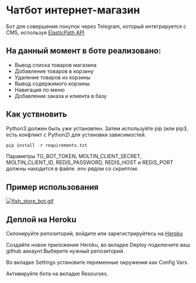 # Чатбот интернет-магазин

Бот для совершения покупок через Telegram, который интегрируется с CMS, используя [ElasticPath API](https://documentation.elasticpath.com/commerce-cloud/docs/api/index.html)

## На данный момент в боте реализовано:

* Вывод списка товаров магазина
* Добавление товаров в корзину
* Удаление товаров из корзины
* Вывод содержимого корзины
* Навигация по меню
* Добавление заказа и клиента в базу

## Как уствновить

Python3 должен быть уже установлен. Затем используйте pip (или pip3, есть конфликт с Python2) для установки зависимостей.
```python 
pip install -r requirements.txt
```
Параметры TG_BOT_TOKEN, MOLTIN_CLIENT_SECRET, MOLTIN_CLIENT_ID, REDIS_PASSWORD, REDIS_HOST и REDIS_PORT должны находится в файле .env рядом со скриптом. 

## Пример использования

[![fish_store_bot.gif](https://s2.gifyu.com/images/fish_store_bot.gif)](https://gifyu.com/image/UJKe)

## Деплой на Heroku

Склонируйте репозиторий, войдите или зарегистрируйтесь на [Heroku](https://dashboard.heroku.com)

Создайте новое приложение Heroku, во вкладке Deploy подключите ваш github аккаунт.Выберите нужный репозиторий.

Во вкладке Settings установите переменные окружения как Config Vars.

Активируйте бота на вкладке Resourses.
